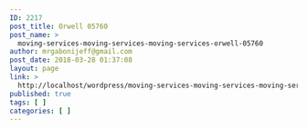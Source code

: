 ```yaml
---
ID: 2217
post_title: Orwell 05760
post_name: >
  moving-services-moving-services-moving-services-orwell-05760
author: mrgabonijeff@gmail.com
post_date: 2018-03-28 01:37:08
layout: page
link: >
  http://localhost/wordpress/moving-services-moving-services-moving-services-orwell-05760/
published: true
tags: [ ]
categories: [ ]
---
```

